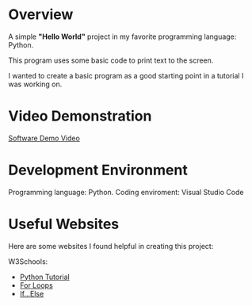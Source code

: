 # Overview

A simple **"Hello World"** project in my favorite programming language: Python.

This program uses some basic code to print text to the screen.

I wanted to create a basic program as a good starting point in a tutorial I was working on.

# Video Demonstration

[Software Demo Video](http://youtube.link.goes.here)

# Development Environment

Programming language: Python.
Coding enviroment: Visual Studio Code


# Useful Websites

Here are some websites I found helpful in creating this project:

W3Schools:
- [Python Tutorial](https://www.w3schools.com/python/default.asp)
- [For Loops](https://www.w3schools.com/python/python_for_loops.asp)
- [If...Else](https://www.w3schools.com/python/python_conditions.asp)

